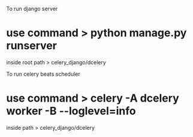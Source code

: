 To run django server 
# use command > python manage.py runserver
inside root path > celery_django/dcelery

To run celery beats scheduler 
# use command > celery -A dcelery worker -B --loglevel=info
inside path > celery_django/dcelery  

